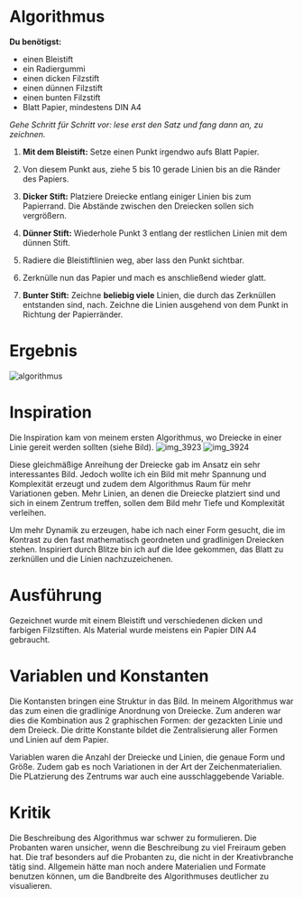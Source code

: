 # Algorithmus 

**Du benötigst:**
* einen Bleistift
* ein Radiergummi
* einen dicken Filzstift 
* einen dünnen Filzstift
* einen bunten Filzstift 
* Blatt Papier, mindestens DIN A4


*Gehe Schritt für Schritt vor: lese erst den Satz und fang dann an, zu zeichnen.* 

1. **Mit dem Bleistift:** Setze einen Punkt irgendwo aufs Blatt Papier. 
2. Von diesem Punkt aus, ziehe 5 bis 10 gerade Linien bis an die Ränder des Papiers. 


3. **Dicker Stift:** Platziere Dreiecke entlang einiger Linien bis zum Papierrand. Die Abstände zwischen den Dreiecken sollen sich vergrößern. 
4. **Dünner Stift:** Wiederhole Punkt 3 entlang der restlichen Linien mit dem dünnen Stift. 


5. Radiere die Bleistiftlinien weg, aber lass den Punkt sichtbar.


6. Zerknülle nun das Papier und mach es anschließend wieder glatt. 
7. **Bunter Stift:** Zeichne **beliebig viele** Linien, die durch das Zerknüllen entstanden sind, nach. Zeichne die Linien ausgehend von dem Punkt in Richtung der Papierränder.

# Ergebnis

![algorithmus](https://cloud.githubusercontent.com/assets/23063564/19840307/1e897cf2-9ef3-11e6-959f-03cbb3f7abea.jpg)


# Inspiration  
Die Inspiration kam von meinem ersten Algorithmus, wo Dreiecke in einer Linie gereit werden sollten (siehe Bild). 
![img_3923](https://cloud.githubusercontent.com/assets/23063564/19840453/7881642e-9ef6-11e6-9fe3-57debc47f548.JPG)
![img_3924](https://cloud.githubusercontent.com/assets/23063564/19840458/8a08aa5e-9ef6-11e6-99f2-855500ebcc22.JPG)

Diese gleichmäßige Anreihung der Dreiecke gab im Ansatz ein sehr interessantes Bild. Jedoch wollte ich ein Bild mit mehr Spannung und Komplexität erzeugt und zudem dem Algorithmus Raum für mehr Variationen geben. Mehr Linien, an denen die Dreiecke platziert sind und sich in einem Zentrum treffen, sollen dem Bild mehr Tiefe und Komplexität verleihen. 

Um mehr Dynamik zu erzeugen, habe ich nach einer Form gesucht, die im Kontrast zu den fast mathematisch geordneten und gradlinigen Dreiecken stehen. Inspiriert durch Blitze bin ich auf die Idee gekommen, das Blatt zu zerknüllen und die Linien nachzuzeichenen. 

# Ausführung
Gezeichnet wurde mit einem Bleistift und verschiedenen dicken und farbigen Filzstiften. Als Material wurde meistens ein Papier DIN A4 gebraucht.

# Variablen und Konstanten 
Die Kontansten bringen eine Struktur in das Bild. In meinem Algorithmus war das zum einen die gradlinige Anordnung von Dreiecke. Zum anderen war dies die Kombination aus 2 graphischen Formen: der gezackten Linie und dem Dreieck. Die dritte Konstante bildet die Zentralisierung aller Formen und Linien auf dem Papier. 

Variablen waren die Anzahl der Dreiecke und Linien, die genaue Form und Größe. Zudem gab es noch Variationen in der Art der Zeichenmaterialien. Die PLatzierung des Zentrums war auch eine ausschlaggebende Variable. 

# Kritik
Die Beschreibung des Algorithmus war schwer zu formulieren. Die Probanten waren unsicher, wenn die Beschreibung zu viel Freiraum geben hat. Die traf besonders auf die Probanten zu, die nicht in der Kreativbranche tätig sind.
Allgemein hätte man noch andere Materialien und Formate benutzen können, um die Bandbreite des Algorithmuses deutlicher zu visualieren.



